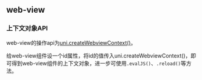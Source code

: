 ## web-view

<!-- UTSCOMJSON.web-view.description -->

<!-- UTSCOMJSON.web-view.attrubute -->

<!-- UTSCOMJSON.web-view.event -->

<!-- UTSCOMJSON.web-view.example -->

<!-- UTSCOMJSON.web-view.compatibility -->

<!-- UTSCOMJSON.web-view.reference -->

### 上下文对象API

web-view的操作api为[uni.createWebviewContext()](../api/createwebviewcontext.md)。

给web-view组件设一个id属性，将id的值传入uni.createWebviewContext()，即可得到web-view组件的上下文对象，进一步可使用`.evalJS()`、`.reload()`等方法。
